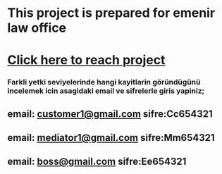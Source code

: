 # This project is prepared for emenir law office
# [Click here to reach project](https://007-emenir.vercel.app/)
### Farkli yetki seviyelerinde hangi kayitlarin göründügünü incelemek icin asagidaki email ve sifrelerle giris yapiniz;
## email: customer1@gmail.com sifre:Cc654321
## email: mediator1@gmail.com sifre:Mm654321
## email: boss@gmail.com sifre:Ee654321
